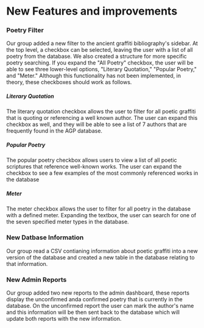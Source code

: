 # New Features and improvements
### Poetry Filter
Our group added a new filter to the ancient graffiti bibliography's sidebar. At the top level, a checkbox can be selected, leaving the user with a list of all poetry from the database. We also created a
structure for more specific poetry searching. If you expand the "All Poetry" checkbox, the user will be able to see three lower-level options, "Literary Quotation," "Popular Poetry," and "Meter." Although this
functionality has not been implemented, in theory, these checkboxes should work as follows.

##### Literary Quotation
The literary quotation checkbox allows the user to filter for all poetic graffiti that is quoting or referencing a well known author. The user can expand this checkbox as well, and they will be able to see
a list of 7 authors that are frequently found in the AGP database. 

##### Popular Poetry
The popular poetry checkbox allows users to view a list of all poetic scriptures that reference well-known works. The user can expand the checkbox to see a few examples of the most commonly referenced works
in the database

##### Meter
The meter checkbox allows the user to filter for all poetry in the database with a defined meter. Expanding the textbox, the user can search for one of the seven specified meter types in the database. 


### New Datbase Information
Our group read a CSV contianing information about poetic graffiti into a new version of the database and created a new table in the database relating to that information. 

### New Admin Reports
Our group added two new reports to the admin dashboard, these reports display the unconfirmed anda confirmed poetry that is currently in the database. On the unconfirmed report the user can mark the author's name and this information will be then sent back to the database which will update both reports with the new information.
